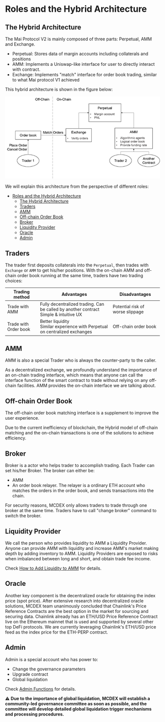 # Roles and the Hybrid Architecture

## The Hybrid Architecture

The Mai Protocol V2 is mainly composed of three parts: Perpetual, AMM and Exchange.
* Perpetual: Stores data of margin accounts including collaterals and positions
* AMM: Implements a Uniswap-like interface for user to directly interact with contract.
* Exchange: Implements "match" interface for order book trading, similar to what Mai protocol V1 achieved

This hybrid architecture is shown in the figure below:

![mai2-arch](asset/mai2-arch.png)

We will explain this architecture from the perspective of different roles:

- [Roles and the Hybrid Architecture](#roles-and-the-hybrid-architecture)
  - [The Hybrid Architecture](#the-hybrid-architecture)
  - [Traders](#traders)
  - [AMM](#amm)
  - [Off-chain Order Book](#off-chain-order-book)
  - [Broker](#broker)
  - [Liquidity Provider](#liquidity-provider)
  - [Oracle](#oracle)
  - [Admin](#admin)

## Traders

The trader first deposits collaterals into the `Perpetual`, then trades with `Exchange` or `AMM` to get his/her positions. With the on-chain AMM and off-chain order book running at the same time, traders have two trading choices:

| Trading method        | Advantages | Disadvantages |
|-----------------------|------------|---------------|
| Trade with AMM        | Fully decentralized trading. Can be called by another contract<br>Simple & intuitive UX | Potential risk of worse slippage |
| Trade with Order book | Better liquidity<br>Similar experience with Perpetual on centralized exchanges | Off-chain order book |

## AMM

AMM is also a special Trader who is always the counter-party to the caller.

As a decentralized exchange, we profoundly understand the importance of an on-chain trading interface, which means that anyone can call the interface function of the smart contract to trade without relying on any off-chain facilities. AMM provides the on-chain interface we are talking about.

## Off-chain Order Book

The off-chain order book matching interface is a supplement to improve the user experience.

Due to the current inefficiency of blockchain, the Hybrid model of off-chain matching and the on-chain transactions is one of the solutions to achieve efficiency.

## Broker

Broker is a actor who helps trader to accomplish trading. Each Trader can set his/her Broker. The broker can either be:
* AMM
* An order book relayer. The relayer is a ordinary ETH account who matches the orders in the order book, and sends transactions into the chain.

For security reasons, MCDEX only allows traders to trade through one broker at the same time. Traders have to call "change broker" command to switch the broker.

## Liquidity Provider

We call the person who provides liquidity to AMM a Liquidity Provider. Anyone can provide AMM with liquidity and increase AMM's market making depth by adding inventory to AMM. Liquidity Providers are exposed to risks when imbalanced between long and short, and obtain trade fee income.

Check [How to Add Liquidity to AMM](en/how-to-add-liquidity-to-amm.md) for details.

## Oracle

Another key component is the decentralized oracle for obtaining the index price (spot price). After extensive research into decentralized oracle solutions, MCDEX team unanimously concluded that Chainlink's Price Reference Contracts are the best option in the market for sourcing and securing data. Chainlink already has an ETH/USD Price Reference Contract live on the Ethereum mainnet that is used and supported by several other top DeFi protocols. We are currently leveraging Chainlink's ETH/USD price feed as the index price for the ETH-PERP contract.

## Admin

Admin is a special account who has power to:
* Change the governance parameters
* Upgrade contract
* Global liquidation

Check [Admin Functions](/en/perpetual-admin-functions.md) for details.

:warning: **Due to the importance of global liquidation, MCDEX will establish a community-led governance committee as soon as possible, and the committee will develop detailed global liquidation trigger mechanisms and processing procedures.**
